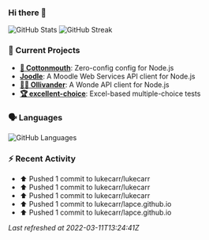 ### Hi there 👋

![GitHub Stats](https://gh-stats-jarrl.vercel.app/api?show_icons=true)
![GitHub Streak](https://github-readme-streak-stats.herokuapp.com/?user=lukecarr&include_all_commits=true)

### :telescope: Current Projects

- **[🐍 Cottonmouth](https://github.com/lukecarr/c9h)**: Zero-config config for Node.js
- **[Joodle](https://github.com/lukecarr/joodle)**: A Moodle Web Services API client for Node.js
- **[🧙‍♂️ Ollivander](https://github.com/lukecarr/ollivander)**: A Wonde API client for Node.js
- **[🏆 excellent-choice](https://github.com/lukecarr/excellent-choice)**: Excel-based multiple-choice tests

### :speaking_head: Languages

![GitHub Languages](https://gh-stats-jarrl.vercel.app/api/top-langs?layout=compact&hide_title=true&langs_count=10)

### :zap: Recent Activity

* ⬆️ Pushed 1 commit to lukecarr/lukecarr
* ⬆️ Pushed 1 commit to lukecarr/lukecarr
* ⬆️ Pushed 1 commit to lukecarr/lukecarr
* ⬆️ Pushed 1 commit to lukecarr/lapce.github.io
* ⬆️ Pushed 1 commit to lukecarr/lapce.github.io

_Last refreshed at 2022-03-11T13:24:41Z_
